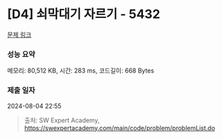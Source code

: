 # [D4] 쇠막대기 자르기 - 5432 

[문제 링크](https://swexpertacademy.com/main/code/problem/problemDetail.do?contestProbId=AWVl47b6DGMDFAXm) 

### 성능 요약

메모리: 80,512 KB, 시간: 283 ms, 코드길이: 668 Bytes

### 제출 일자

2024-08-04 22:55



> 출처: SW Expert Academy, https://swexpertacademy.com/main/code/problem/problemList.do